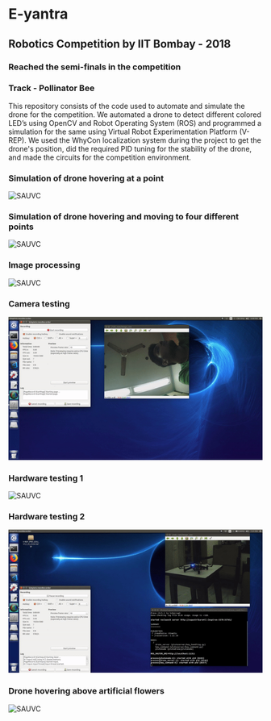 # E-yantra

## Robotics Competition by IIT Bombay - 2018

### Reached the semi-finals in the competition
### Track - Pollinator Bee

This repository consists of the code used to automate and simulate the drone for the competition. We automated a drone to detect different colored 
LED’s using OpenCV and Robot Operating System (ROS) and
programmed a simulation for the same using Virtual Robot Experimentation Platform (V-REP). We used the WhyCon localization 
system during the project to get the drone's position, did the required PID
tuning for the stability of the drone, and made the circuits for the competition environment.

### Simulation of drone hovering at a point
![SAUVC](https://github.com/Nirav-1999/eyantra/blob/master/hover.gif?raw=true)

### Simulation of drone hovering and moving to four different points
![SAUVC](https://github.com/Nirav-1999/eyantra/blob/master/e-yantra-4point.gif?raw=true)

### Image processing
![SAUVC](https://github.com/Nirav-1999/eyantra/blob/master/image_processing.gif?raw=true)

### Camera testing
![SAUVC](https://github.com/Nirav-1999/eyantra/blob/master/cam_testing.gif?raw=true)

### Hardware testing 1
![SAUVC](https://github.com/Nirav-1999/eyantra/blob/master/hardware_testing1.gif?raw=true)

### Hardware testing 2
![SAUVC](https://github.com/Nirav-1999/eyantra/blob/master/hardware_testing2.gif?raw=true)

### Drone hovering above artificial flowers
![SAUVC](https://github.com/Nirav-1999/eyantra/blob/master/drone.gif?raw=true)

